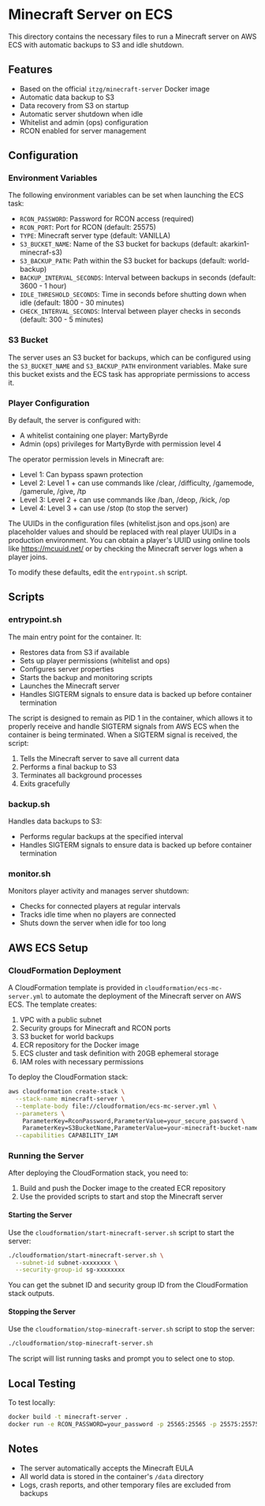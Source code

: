 # Minecraft Server on ECS

This directory contains the necessary files to run a Minecraft server on AWS ECS with automatic backups to S3 and idle shutdown.

## Features

- Based on the official `itzg/minecraft-server` Docker image
- Automatic data backup to S3
- Data recovery from S3 on startup
- Automatic server shutdown when idle
- Whitelist and admin (ops) configuration
- RCON enabled for server management

## Configuration

### Environment Variables

The following environment variables can be set when launching the ECS task:

- `RCON_PASSWORD`: Password for RCON access (required)
- `RCON_PORT`: Port for RCON (default: 25575)
- `TYPE`: Minecraft server type (default: VANILLA)
- `S3_BUCKET_NAME`: Name of the S3 bucket for backups (default: akarkin1-minecraf-s3)
- `S3_BACKUP_PATH`: Path within the S3 bucket for backups (default: world-backup)
- `BACKUP_INTERVAL_SECONDS`: Interval between backups in seconds (default: 3600 - 1 hour)
- `IDLE_THRESHOLD_SECONDS`: Time in seconds before shutting down when idle (default: 1800 - 30 minutes)
- `CHECK_INTERVAL_SECONDS`: Interval between player checks in seconds (default: 300 - 5 minutes)

### S3 Bucket

The server uses an S3 bucket for backups, which can be configured using the `S3_BUCKET_NAME` and `S3_BACKUP_PATH` environment variables. Make sure this bucket exists and the ECS task has appropriate permissions to access it.

### Player Configuration

By default, the server is configured with:
- A whitelist containing one player: MartyByrde
- Admin (ops) privileges for MartyByrde with permission level 4

The operator permission levels in Minecraft are:
- Level 1: Can bypass spawn protection
- Level 2: Level 1 + can use commands like /clear, /difficulty, /gamemode, /gamerule, /give, /tp
- Level 3: Level 2 + can use commands like /ban, /deop, /kick, /op
- Level 4: Level 3 + can use /stop (to stop the server)

The UUIDs in the configuration files (whitelist.json and ops.json) are placeholder values and should be replaced with real player UUIDs in a production environment. You can obtain a player's UUID using online tools like https://mcuuid.net/ or by checking the Minecraft server logs when a player joins.

To modify these defaults, edit the `entrypoint.sh` script.

## Scripts

### entrypoint.sh

The main entry point for the container. It:
- Restores data from S3 if available
- Sets up player permissions (whitelist and ops)
- Configures server properties
- Starts the backup and monitoring scripts
- Launches the Minecraft server
- Handles SIGTERM signals to ensure data is backed up before container termination

The script is designed to remain as PID 1 in the container, which allows it to properly receive and handle SIGTERM signals from AWS ECS when the container is being terminated. When a SIGTERM signal is received, the script:
1. Tells the Minecraft server to save all current data
2. Performs a final backup to S3
3. Terminates all background processes
4. Exits gracefully

### backup.sh

Handles data backups to S3:
- Performs regular backups at the specified interval
- Handles SIGTERM signals to ensure data is backed up before container termination

### monitor.sh

Monitors player activity and manages server shutdown:
- Checks for connected players at regular intervals
- Tracks idle time when no players are connected
- Shuts down the server when idle for too long

## AWS ECS Setup

### CloudFormation Deployment

A CloudFormation template is provided in `cloudformation/ecs-mc-server.yml` to automate the deployment of the Minecraft server on AWS ECS. The template creates:

1. VPC with a public subnet
2. Security groups for Minecraft and RCON ports
3. S3 bucket for world backups
4. ECR repository for the Docker image
5. ECS cluster and task definition with 20GB ephemeral storage
6. IAM roles with necessary permissions

To deploy the CloudFormation stack:

```bash
aws cloudformation create-stack \
  --stack-name minecraft-server \
  --template-body file://cloudformation/ecs-mc-server.yml \
  --parameters \
    ParameterKey=RconPassword,ParameterValue=your_secure_password \
    ParameterKey=S3BucketName,ParameterValue=your-minecraft-bucket-name \
  --capabilities CAPABILITY_IAM
```

### Running the Server

After deploying the CloudFormation stack, you need to:

1. Build and push the Docker image to the created ECR repository
2. Use the provided scripts to start and stop the Minecraft server

#### Starting the Server

Use the `cloudformation/start-minecraft-server.sh` script to start the server:

```bash
./cloudformation/start-minecraft-server.sh \
  --subnet-id subnet-xxxxxxxx \
  --security-group-id sg-xxxxxxxx
```

You can get the subnet ID and security group ID from the CloudFormation stack outputs.

#### Stopping the Server

Use the `cloudformation/stop-minecraft-server.sh` script to stop the server:

```bash
./cloudformation/stop-minecraft-server.sh
```

The script will list running tasks and prompt you to select one to stop.

## Local Testing

To test locally:

```bash
docker build -t minecraft-server .
docker run -e RCON_PASSWORD=your_password -p 25565:25565 -p 25575:25575 minecraft-server
```

## Notes

- The server automatically accepts the Minecraft EULA
- All world data is stored in the container's `/data` directory
- Logs, crash reports, and other temporary files are excluded from backups
